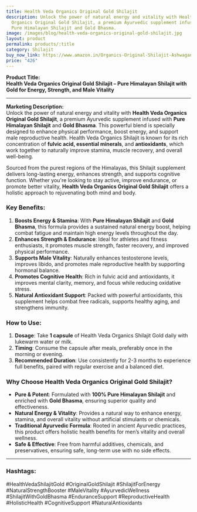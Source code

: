 ```yaml
---
title: Health Veda Organics Original Gold Shilajit
description: Unlock the power of natural energy and vitality with Health Veda
  Organics Original Gold Shilajit, a premium Ayurvedic supplement infused with
  Pure Himalayan Shilajit and Gold Bhasma.
image: /images/blog/health-veda-organics-original-gold-shilajit.jpg
layout: product
permalink: products/:title
category: Shilajit
buy_now_link: https://www.amazon.in/Organics-Original-Shilajit-Ashwagandha-Ayurvedic/dp/B0CCNVV1TR/ref=sr_1_35?crid=1YY2DLXEMCWUZ&tag=ayushmonk-21
price: "426"
---
```

**Product Title:**  
**Health Veda Organics Original Gold Shilajit – Pure Himalayan Shilajit with Gold for Energy, Strength, and Male Vitality**

---

**Marketing Description:**  
Unlock the power of natural energy and vitality with **Health Veda Organics Original Gold Shilajit**, a premium Ayurvedic supplement infused with **Pure Himalayan Shilajit** and **Gold Bhasma**. This powerful blend is specially designed to enhance physical performance, boost energy, and support male reproductive health. Health Veda Organics Shilajit is known for its rich concentration of **fulvic acid, essential minerals**, and **antioxidants**, which work together to naturally improve stamina, muscle recovery, and overall well-being.

Sourced from the purest regions of the Himalayas, this Shilajit supplement delivers long-lasting energy, enhances strength, and supports cognitive function. Whether you're looking to stay active, improve endurance, or promote better vitality, **Health Veda Organics Original Gold Shilajit** offers a holistic approach to rejuvenating both mind and body.

### **Key Benefits**:
1. **Boosts Energy & Stamina**: With **Pure Himalayan Shilajit** and **Gold Bhasma**, this formula provides a sustained natural energy boost, helping combat fatigue and maintain high energy levels throughout the day.
2. **Enhances Strength & Endurance**: Ideal for athletes and fitness enthusiasts, it promotes muscle strength, faster recovery, and improved physical performance.
3. **Supports Male Vitality**: Naturally enhances testosterone levels, improves libido, and promotes male reproductive health by supporting hormonal balance.
4. **Promotes Cognitive Health**: Rich in fulvic acid and antioxidants, it improves mental clarity, memory, and focus while reducing oxidative stress.
5. **Natural Antioxidant Support**: Packed with powerful antioxidants, this supplement helps combat free radicals, supports healthy aging, and strengthens immunity.

### **How to Use**:
1. **Dosage**: Take **1 capsule** of Health Veda Organics Shilajit Gold daily with lukewarm water or milk.
2. **Timing**: Consume the capsule after meals, preferably once in the morning or evening.
3. **Recommended Duration**: Use consistently for 2-3 months to experience full benefits, paired with regular exercise and a balanced diet.

### **Why Choose Health Veda Organics Original Gold Shilajit?**
- **Pure & Potent**: Formulated with **100% Pure Himalayan Shilajit** and enriched with **Gold Bhasma**, ensuring superior quality and effectiveness.
- **Natural Energy & Vitality**: Provides a natural way to enhance energy, stamina, and overall vitality without artificial stimulants or chemicals.
- **Traditional Ayurvedic Formula**: Rooted in ancient Ayurvedic practices, this product offers holistic health benefits for men’s vitality and overall wellness.
- **Safe & Effective**: Free from harmful additives, chemicals, and preservatives, ensuring safe, long-term use with no side effects.

---

### **Hashtags**:  
#HealthVedaShilajitGold #OriginalGoldShilajit #ShilajitForEnergy #NaturalStrengthBooster #MaleVitality #AyurvedicWellness #ShilajitWithGoldBhasma #EnduranceSupport #ReproductiveHealth #HolisticHealth #CognitiveSupport #NaturalAntioxidants
